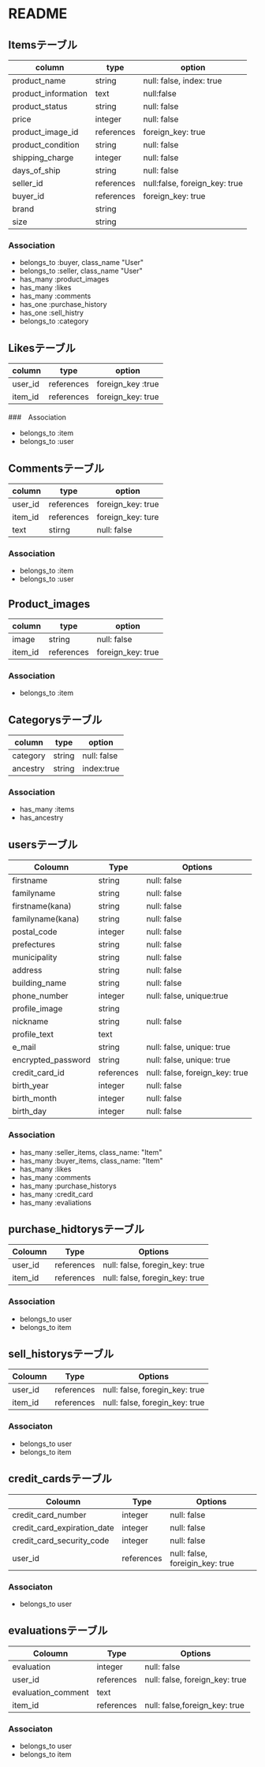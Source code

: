 # README

## Itemsテーブル
|column|type|option|
|------|----|------|
|product_name|string|null: false, index: true|
|product_information|text|null:false|
|product_status|string|null: false|
|price|integer|null: false|
|product_image_id|references|foreign_key: true|
|product_condition|string|null: false|
|shipping_charge|integer|null: false|
|days_of_ship|string|null: false|
|seller_id|references|null:false, foreign_key: true|
|buyer_id|references|foreign_key: true|
|brand|string|  |
|size|string|  |

### Association
- belongs_to :buyer, class_name "User"
- belongs_to :seller, class_name "User"
- has_many :product_images
- has_many :likes
- has_many :comments
- has_one :purchase_history
- has_one :sell_histry
- belongs_to :category

## Likesテーブル
|column|type|option|
|------|----|------|
|user_id|references|foreign_key :true|
|item_id|references|foreign_key: true|

###　Association
- belongs_to :item
- belongs_to :user

## Commentsテーブル
|column|type|option|
|------|----|------|
|user_id|references|foreign_key: true|
|item_id|references|foreign_key: ture|
|text|stirng|null: false|

### Association
- belongs_to :item
- belongs_to :user

## Product_images
|column|type|option|
|------|----|------|
|image|string|null: false|
|item_id|references|foreign_key: true|

### Association
- belongs_to :item

## Categorysテーブル
|column|type|option|
|------|----|------|
|category|string|null: false|
|ancestry|string|index:true|

### Association
- has_many :items
- has_ancestry

## usersテーブル
|Coloumn|Type|Options|
|------|----|------|
|firstname|string|null: false|
|familyname|string|null: false|
|firstname(kana)|string|null: false|
|familyname(kana)|string|null: false|
|postal_code|integer|null: false|
|prefectures|string|null: false|
|municipality|string|null: false|
|address|string|null: false|
|building_name|string|null: false|
|phone_number|integer|null: false,    unique:true|
|profile_image|string|
|nickname|string|null: false|
|profile_text|text|
|e_mail|string|null: false, unique: true|
|encrypted_password|string|null: false, unique: true|
|credit_card_id|references|null: false, foreign_key: true|
|birth_year|integer|null: false|
|birth_month|integer|null: false|
|birth_day|integer|null: false|

### Association
- has_many :seller_items, class_name: "Item"
- has_many :buyer_items, class_name: "Item"
- has_many :likes
- has_many :comments
- has_many :purchase_historys
- has_many :credit_card
- has_many :evaliations

## purchase_hidtorysテーブル
|Coloumn|Type|Options|
|------|----|------|
|user_id|references|null: false, foregin_key: true|
|item_id|references|null: false, foregin_key: true|

### Association
- belongs_to user
- belongs_to item

## sell_historysテーブル
|Coloumn|Type|Options|
|------|----|------|
|user_id|references|null: false, foregin_key: true|
|item_id|references|null: false, foregin_key: true|

### Associaton
- belongs_to user
- belongs_to item

## credit_cardsテーブル
|Coloumn|Type|Options|
|------|----|------|
|credit_card_number|integer|null: false|
|credit_card_expiration_date|integer|null: false|
|credit_card_security_code|integer|null: false|
|user_id|references|null: false, foreigin_key: true|

### Associaton
- belongs_to user

## evaluationsテーブル
|Coloumn|Type|Options|
|------|----|------|
|evaluation|integer|null: false|
|user_id|references|null: false, foreign_key: true|
|evaluation_comment|text|
|item_id|references|null: false,foreign_key: true|

### Associaton
- belongs_to user
- belongs_to item